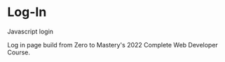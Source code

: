 # Log-In
Javascript login


Log in page build from Zero to Mastery's 2022 Complete Web Developer Course.
